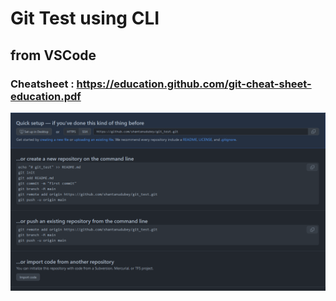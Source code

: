 # Git Test using CLI
## from VSCode

### Cheatsheet : https://education.github.com/git-cheat-sheet-education.pdf

![Alt text](/assets/qsetup.png)
